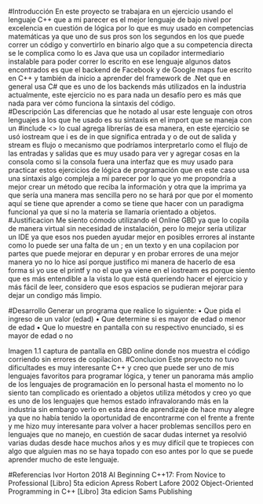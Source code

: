 
#Introducción
En este proyecto se trabajara en un ejercicio usando el lenguaje C++ que a mi parecer es el mejor lenguaje de bajo nivel por excelencia en cuestión de lógica por lo que es muy usado en competencias matemáticas ya que uno de sus pros son los segundos en los que puede correr un código y convertirlo en binario algo que a su competencia directa se le complica como lo es Java que usa un copilador intermediario instalable para poder correr lo escrito en ese lenguaje algunos datos encontrados es que el backend de Facebook y de Google maps fue escrito en C++ y también da inicio a aprender del framework de .Net que en general usa C# que es uno de los backends más utilizados en la industria actualmente, este ejercicio no es para nada un desafío pero es más que nada para ver cómo funciona la sintaxis del código.  
#Descripción
Las diferencias que he notado al usar este lenguaje con otros lenguajes a los que he usado es su sintaxis en el import que se maneja con un #include <> lo cual agrega librerías de esa manera, en este ejercicio se usó iostream que i es de in que significa entrada y o de out de salida y stream es flujo o mecanismo que podríamos interpretarlo como el flujo de las entradas y salidas que es muy usado para ver y agregar cosas en la consola como si la consola fuera una interfaz que es muy usado para practicar estos ejercicios de lógica de programación que en este caso usa una sintaxis algo compleja a mi parecer por lo que yo me propondría a mejor crear un método que reciba la información y otra que la imprima ya que sería una manera mas sencilla pero no se hará por que por el momento aquí se tiene que aprender a como se tiene que hacer con un paradigma funcional ya que si no la materia se llamaría orientado a objetos.
#Justificacion
Me siento cómodo utilizando el Online GBD ya que lo copila de manera virtual sin necesidad de instalación, pero lo mejor sería utilizar un IDE ya que esos nos pueden ayudar mejor en posibles errores al instante como lo puede ser una falta de un ; en un texto y en una copilacion por partes que puede mejorar en depurar y en probar errores de una mejor manera yo no lo hice así porque justifico mi manera de hacerlo de esa forma si yo use el printf y no el que ya viene en el iostream es porque siento que es más entendible a la vista lo que está queriendo hacer el ejercicio y más fácil de leer, considero que esos espacios se pudieran mejorar para dejar un condigo más limpio. 


#Desarrollo 
Generar un programa que realice lo siguiente:
•	Que pida el ingreso de un valor (edad)
•	Que determine si es mayor de edad o menor de edad
•	Que lo muestre en pantalla con su respectivo enunciado, si es mayor de edad o no
 
Imagen 1.1 captura de pantalla en GBD online donde nos muestra el código corriendo sin errores de copilacion.
#Conclucion
Este proyecto no tuvo dificultades es muy interesante C++ y creo que puede ser uno de mis lenguajes favoritos para programar lógica, y tener un panorama más amplio de los lenguajes de programación en lo personal hasta el momento no lo siento tan complicado es orientado a objetos utiliza métodos y creo yo que es uno de los lenguajes que hemos estado infravalorando más en la industria sin embargo verlo en esta área de aprendizaje de hace muy alegre ya que no había tenido la oportunidad de encontrarme con el frente a frente y me hizo muy interesante para volver a hacer problemas sencillos pero en lenguajes que no manejo, en cuestión de sacar dudas internet ya resolvió varias dudas desde hace muchos años y es muy difícil que te tropieces con algo que alguien mas no se haya topado con eso antes por lo que se puede aprender mucho de este lenguaje.

#Referencias
Ivor Horton 2018 AI Beginning C++17: From Novice to Professional [Libro] 5ta edicion Apress
Robert Lafore 2002  Object-Oriented Programming in C++ [Libro] 3ta edicion Sams Publishing 

